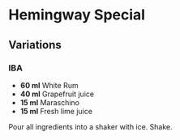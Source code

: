 # Hemingway Special

## Variations

### IBA

* **60 ml** White Rum
* **40 ml** Grapefruit juice
* **15 ml** Maraschino
* **15 ml** Fresh lime juice

Pour all ingredients into a shaker with ice. Shake.
